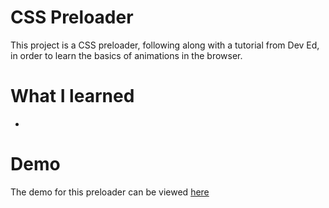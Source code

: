 # CSS Preloader

This project is a CSS preloader, following along with a tutorial from Dev Ed, in order to learn the basics of animations in the browser.

# What I learned
- 

# Demo

The demo for this preloader can be viewed [here](https://orangegrove1955.github.io/css-preloader/)